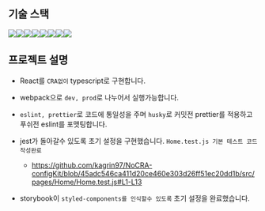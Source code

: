 ## 기술 스택

<div style='display:flex'> 
  <img src="https://img.shields.io/badge/React-61DAFB.svg?style=for-the-badge&logo=React&logoColor=black" />
  <img src="https://img.shields.io/badge/TypeScript-3178C6.svg?style=for-the-badge&logo=TypeScript&logoColor=white" />
  <img src="https://img.shields.io/badge/ESLint-4B32C3.svg?style=for-the-badge&logo=ESLint&logoColor=white" />
  <img src="https://img.shields.io/badge/Prettier-F7B93E.svg?style=for-the-badge&logo=Prettier&logoColor=black" />
  <img src="https://img.shields.io/badge/Jest-C21325.svg?style=for-the-badge&logo=Jest&logoColor=white" />
  <img src="https://img.shields.io/badge/RTL-E9113B.svg?style=for-the-badge&logo=RTL&logoColor=white" />
  <img src="https://img.shields.io/badge/Storybook-FF4785.svg?style=for-the-badge&logo=Storybook&logoColor=white" />
  <img src="https://img.shields.io/badge/styledcomponents-DB7093.svg?style=for-the-badge&logo=styled-components&logoColor=white" />
</div>

## 프로젝트 설명

- React를 `CRA없이` typescript로 구현합니다. 

- webpack으로 `dev, prod`로 나누어서 실행가능합니다.

- `eslint, prettier`로 코드에 통일성을 주며 `husky`로 커밋전 prettier를 적용하고 푸쉬전 eslint를 포맷팅합니다.

- jest가 돌아갈수 있도록 초기 설정을 구현했습니다. `Home.test.js 기본 테스트 코드 작성완료`
  - https://github.com/kagrin97/NoCRA-configKit/blob/45adc546ca411d20ce460e303d26ff51ec20dd1b/src/pages/Home/Home.test.js#L1-L13
  
- storybook이 `styled-components를 인식할수 있도록` 초기 설정을 완료했습니다.
